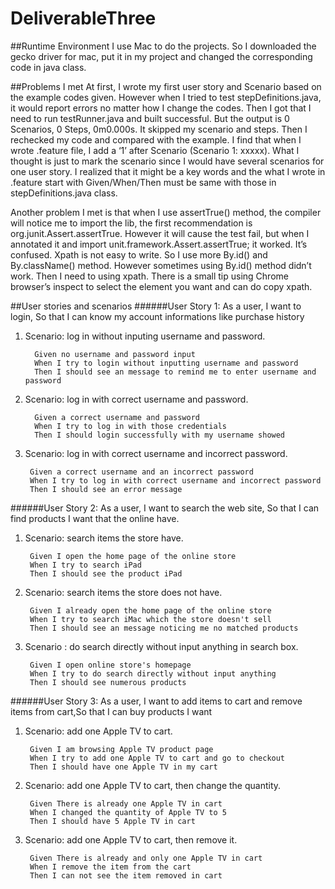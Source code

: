# DeliverableThree
##Runtime Environment
I use Mac to do the projects. So I downloaded the gecko driver for mac, put it in my project and changed the corresponding code in java class.

##Problems I met
At first, I wrote my first user story and Scenario based on the example codes given. However when I tried to test stepDefinitions.java, it would report errors no matter how I change the codes. Then I got that I need to run testRunner.java and built successful. But the output is 0 Scenarios, 0 Steps, 0m0.000s. It skipped my scenario and steps. Then I rechecked my code and compared with the example. I find that when I wrote .feature file, I add a ‘1’ after Scenario (Scenario 1: xxxxx). What I thought is just to mark the scenario since I would have several scenarios for one user story.  I realized that it might be a key words and the what I wrote in .feature start with Given/When/Then must be same with those in stepDefinitions.java class. 

Another problem I met is that when I use assertTrue() method, the compiler will notice me to import the lib, the first recommendation  is org.junit.Assert.assertTrue. However it will cause the test fail, but when I annotated it and import unit.framework.Assert.assertTrue; it worked. It’s confused.
Xpath is not easy to write. So I use more By.id() and By.className() method. However sometimes using By.id() method didn’t work. Then I need to using xpath. There is a small tip using Chrome browser’s inspect to select the element you want and can do copy xpath.

##User stories and scenarios
######User Story 1: As a user, I want to login, So that I can know my account informations like purchase history  

1) Scenario: log in without inputing username and password.  

	     Given no username and password input
         When I try to login without inputting username and password
         Then I should see an message to remind me to enter username and password	  	     
2) Scenario: log in with correct username and password.  

	     Given a correct username and password
         When I try to log in with those credentials
         Then I should login successfully with my username showed	     	     
3) Scenario: log in with correct username and incorrect password.  

	    Given a correct username and an incorrect password
        When I try to log in with correct username and incorrect password
        Then I should see an error message	    
######User Story 2: As a user, I want to search the web site, So that I can find products I want that the online have.  

1) Scenario: search items the store have.  

	    Given I open the home page of the online store	    
        When I try to search iPad
        Then I should see the product iPad    	    
2) Scenario: search items the store does not have.  

        Given I already open the home page of the online store
        When I try to search iMac which the store doesn't sell 
        Then I should see an message noticing me no matched products   	    
3) Scenario : do search directly without input anything in search box.  

	    Given I open online store's homepage
        When I try to do search directly without input anything
        Then I should see numerous products  	    	    
######User Story 3: As a user, I want to add items to cart and remove items from cart,So that I can buy products I want</br>  

1) Scenario: add one Apple TV to cart.    

	    Given I am browsing Apple TV product page
        When I try to add one Apple TV to cart and go to checkout
        Then I should have one Apple TV in my cart	    	    
2) Scenario: add one Apple TV to cart, then change the quantity.  

	    Given There is already one Apple TV in cart
        When I changed the quantity of Apple TV to 5
        Then I should have 5 Apple TV in cart  	    
3) Scenario: add one Apple TV to cart, then remove it.  

	    Given There is already and only one Apple TV in cart
        When I remove the item from the cart
        Then I can not see the item removed in cart
